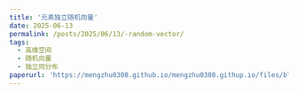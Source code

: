 ```yaml
---
title: '元素独立随机向量'
date: 2025-06-13
permalink: /posts/2025/06/13/-random-vector/
tags:
  - 高维空间
  - 随机向量
  - 独立同分布
paperurl: 'https://mengzhu0308.github.io/mengzhu0308.githup.io/files/blog/matrix and vector/2025-06-13--random-vector.pdf'
---
```


